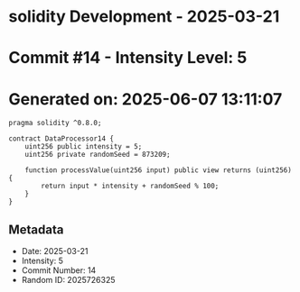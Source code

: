 ﻿# solidity Development - 2025-03-21
# Commit #14 - Intensity Level: 5
# Generated on: 2025-06-07 13:11:07
```solidity
pragma solidity ^0.8.0;

contract DataProcessor14 {
    uint256 public intensity = 5;
    uint256 private randomSeed = 873209;

    function processValue(uint256 input) public view returns (uint256) {
        return input * intensity + randomSeed % 100;
    }
}
```
## Metadata
- Date: 2025-03-21
- Intensity: 5
- Commit Number: 14
- Random ID: 2025726325
